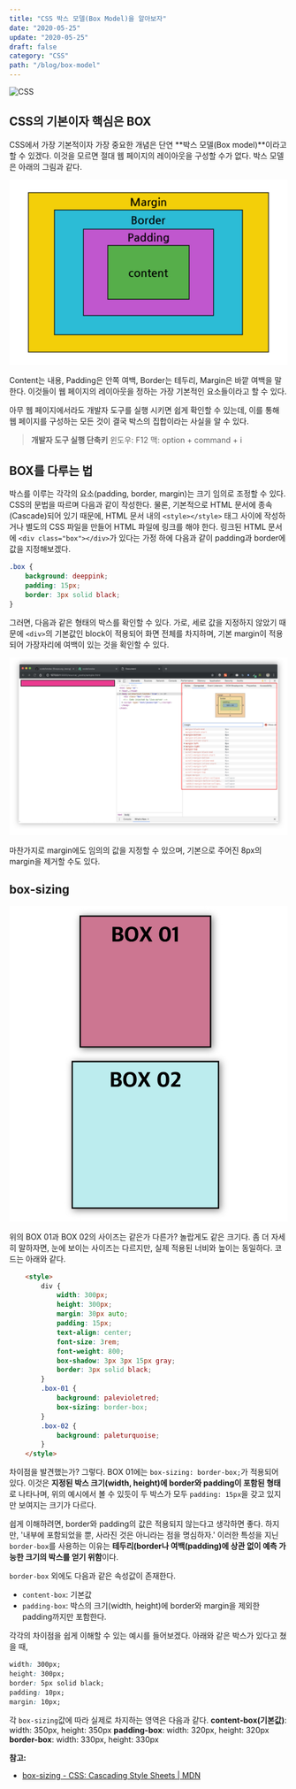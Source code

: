 ```yaml
---
title: "CSS 박스 모델(Box Model)을 알아보자"
date: "2020-05-25"
update: "2020-05-25"
draft: false
category: "CSS"
path: "/blog/box-model"
---
```


![CSS](https://media.vlpt.us/images/daybreak/post/1c7df7ec-65ee-4617-8b97-31dddd944dc3/css.jpg)

## CSS의 기본이자 핵심은 BOX
CSS에서 가장 기본적이자 가장 중요한 개념은 단연 **박스 모델(Box model)**이라고 할 수 있겠다. 이것을 모르면 절대 웹 페이지의 레이아웃을 구성할 수가 없다. 박스 모델은 아래의 그림과 같다.

![box model](https://github.com/codeAmeba/amebalab/blob/master/src/images/css-box-model.jpg?raw=true)

Content는 내용, Padding은 안쪽 여백, Border는 테두리, Margin은 바깥 여백을 말한다. 이것들이 웹 페이지의 레이아웃을 정하는 가장 기본적인 요소들이라고 할 수 있다. 

아무 웹 페이지에서라도 개발자 도구를 실행 시키면 쉽게 확인할 수 있는데, 이를 통해 웹 페이지를 구성하는 모든 것이 결국 박스의 집합이라는 사실을 알 수 있다.

> **개발자 도구 실행 단축키**
> 윈도우: F12
> 맥: option + command + i


## BOX를 다루는 법
박스를 이루는 각각의 요소(padding, border, margin)는 크기 임의로 조정할 수 있다. CSS의 문법을 따르며 다음과 같이 작성한다. 물론, 기본적으로 HTML 문서에 종속(Cascade)되어 있기 때문에, HTML 문서 내의 `<style></style>` 태그 사이에 작성하거나 별도의 CSS 파일을 만들어 HTML 파일에 링크를 해야 한다. 링크된 HTML 문서에 `<div class="box"></div>`가 있다는 가정 하에 다음과 같이 padding과 border에 값을 지정해보겠다.

```css
.box {
    background: deeppink;
    padding: 15px;
    border: 3px solid black;
}
```

그러면, 다음과 같은 형태의 박스를 확인할 수 있다. 가로, 세로 값을 지정하지 않았기 때문에 `<div>`의 기본값인 block이 적용되어 화면 전체를 차지하며, 기본 margin이 적용되어 가장자리에 여백이 있는 것을 확인할 수 있다.

![box model](https://github.com/codeAmeba/amebalab/blob/master/src/images/class-box-02.jpg?raw=true)

마찬가지로 margin에도 임의의 값을 지정할 수 있으며, 기본으로 주어진 8px의 margin을 제거할 수도 있다.


## box-sizing
![box sizing](https://github.com/codeAmeba/amebalab/blob/master/src/images/box-sizing.jpg?raw=true)

위의 BOX 01과 BOX 02의 사이즈는 같은가 다른가? 놀랍게도 같은 크기다. 좀 더 자세히 말하자면, 눈에 보이는 사이즈는 다르지만, 실제 적용된 너비와 높이는 동일하다. 코드는 아래와 같다.

```html
    <style>
        div {
            width: 300px;
            height: 300px;
            margin: 30px auto;
            padding: 15px;
            text-align: center;
            font-size: 3rem;
            font-weight: 800;
            box-shadow: 3px 3px 15px gray;
            border: 3px solid black;
        }
        .box-01 {
            background: palevioletred;
            box-sizing: border-box;
        }
        .box-02 {
            background: paleturquoise;
        }
    </style>
```

차이점을 발견했는가? 그렇다. BOX 01에는 `box-sizing: border-box;`가 적용되어 있다. 이것은 **지정된 박스 크기(width, height)에 border와 padding이 포함된 형태**로 나타나며, 위의 예시에서 볼 수 있듯이 두 박스가 모두 `padding: 15px`을 갖고 있지만 보여지는 크기가 다르다.

쉽게 이해하려면, border와 padding의 값은 적용되지 않는다고 생각하면 좋다. 하지만, '내부에 포함되었을 뿐, 사라진 것은 아니라는 점을 명심하자.' 이러한 특성을 지닌 `border-box`를 사용하는 이유는 **테두리(border나 여백(padding)에 상관 없이 예측 가능한 크기의 박스를 얻기 위함**이다.

`border-box` 외에도 다음과 같은 속성값이 존재한다.
- `content-box`: 기본값
- `padding-box`: 박스의 크기(width, height)에 border와 margin을 제외한 padding까지만 포함한다.

각각의 차이점을 쉽게 이해할 수 있는 예시를 들어보겠다. 아래와 같은 박스가 있다고 쳤을 때,

```css
width: 300px;
height: 300px;
border: 5px solid black;
padding: 10px;
margin: 10px;
```

각 `box-sizing`값에 따라 실제로 차지하는 영역은 다음과 같다.
**content-box(기본값)**: width: 350px, height: 350px
**padding-box**: width: 320px, height: 320px
**border-box**: width: 330px, height: 330px

**참고:**
- [box-sizing - CSS: Cascading Style Sheets | MDN](https://developer.mozilla.org/ko/docs/Web/CSS/box-sizing)  